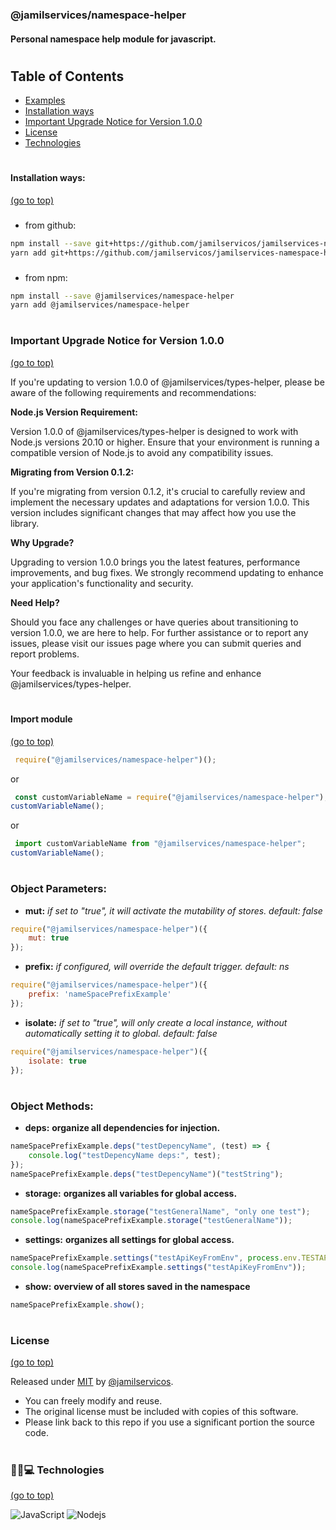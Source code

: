 ### <span id="jamilservices-namespace-helper">@jamilservices/namespace-helper</span>
#### Personal namespace help module for javascript.
#
## Table of Contents
- [Examples](https://github.com/jamilservicos/jamilservices-namespace-helper/tree/main/examples/)
- [Installation ways](#installation-ways)
- [Important Upgrade Notice for Version 1.0.0](#upgrade-notice)
- [License](#license)
- [Technologies](#technologies)
#
#### <span id="installation-ways">Installation ways:</span>
[(go to top)](#jamilservices-namespace-helper)

###
- from github:
~~~bash
npm install --save git+https://github.com/jamilservicos/jamilservices-namespace-helper.git
yarn add git+https://github.com/jamilservicos/jamilservices-namespace-helper.git
~~~
###
- from npm:
~~~bash
npm install --save @jamilservices/namespace-helper
yarn add @jamilservices/namespace-helper
~~~    
#
### <span id="upgrade-notice">Important Upgrade Notice for Version 1.0.0</span>
[(go to top)](#jamilservices-namespace-helper)

If you're updating to version 1.0.0 of @jamilservices/types-helper, please be aware of the following requirements and recommendations:

**Node.js Version Requirement:**

Version 1.0.0 of @jamilservices/types-helper is designed to work with Node.js versions 20.10 or higher. Ensure that your environment is running a compatible version of Node.js to avoid any compatibility issues.

**Migrating from Version 0.1.2:**

If you're migrating from version 0.1.2, it's crucial to carefully review and implement the necessary updates and adaptations for version 1.0.0. This version includes significant changes that may affect how you use the library.

**Why Upgrade?**

Upgrading to version 1.0.0 brings you the latest features, performance improvements, and bug fixes. We strongly recommend updating to enhance your application's functionality and security.

**Need Help?**

Should you face any challenges or have queries about transitioning to version 1.0.0, we are here to help. For further assistance or to report any issues, please visit our issues page where you can submit queries and report problems.

Your feedback is invaluable in helping us refine and enhance @jamilservices/types-helper.

#
#### <span id="import-module">Import module</span>
[(go to top)](#jamilservices-namespace-helper)

~~~javascript
 require("@jamilservices/namespace-helper")();
~~~   

or

~~~javascript
 const customVariableName = require("@jamilservices/namespace-helper");
customVariableName();
~~~   

or

~~~javascript
 import customVariableName from "@jamilservices/namespace-helper";
customVariableName();
~~~   
#

### Object Parameters:   

* **mut:** *if set to "true", it will activate the mutability of stores. default: false*

```javascript
require("@jamilservices/namespace-helper")({
    mut: true
});
```     

* **prefix:** *if configured, will override the default trigger. default: ns*

```javascript
require("@jamilservices/namespace-helper")({
    prefix: 'nameSpacePrefixExample'
});
```   

* **isolate:** *if set to "true", will only create a local instance, without automatically setting it to global. default: false*

```javascript
require("@jamilservices/namespace-helper")({
    isolate: true
});
```   
#
### Object Methods:   

* **deps:** **organize all dependencies for injection.**

```javascript
nameSpacePrefixExample.deps("testDepencyName", (test) => {
    console.log("testDepencyName deps:", test);
});
nameSpacePrefixExample.deps("testDepencyName")("testString");
```  

* **storage:** **organizes all variables for global access.**

```javascript
nameSpacePrefixExample.storage("testGeneralName", "only one test");
console.log(nameSpacePrefixExample.storage("testGeneralName"));
```  

* **settings:** **organizes all settings for global access.**   

```javascript
nameSpacePrefixExample.settings("testApiKeyFromEnv", process.env.TESTAPIKEY);
console.log(nameSpacePrefixExample.settings("testApiKeyFromEnv"));
```  

* **show:** **overview of all stores saved in the namespace**   

```javascript
nameSpacePrefixExample.show();
```  

#
### <span id="license">License</span>
[(go to top)](#jamilservices-namespace-helper)

Released under [MIT](/LICENSE) by [@jamilservicos](https://github.com/jamilservicos).
* You can freely modify and reuse.
* The original license must be included with copies of this software.
* Please link back to this repo if you use a significant portion the source code.

#
### <span id="technologies">👩‍💻💻 Technologies</span>
[(go to top)](#jamilservices-namespace-helper)

![JavaScript](https://img.shields.io/badge/-JavaScript-F7DF1E?style=for-the-badge&logo=javascript&logoColor=black)
![Nodejs](https://img.shields.io/badge/-Nodejs-339933?style=for-the-badge&logo=node-dot-js&logoColor=white)
#
